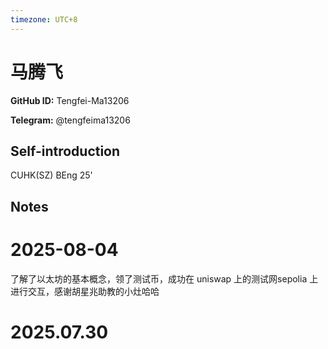 ```yaml
---
timezone: UTC+8
---
```


# 马腾飞

**GitHub ID:** Tengfei-Ma13206

**Telegram:** @tengfeima13206

## Self-introduction

CUHK(SZ) BEng 25'

## Notes

<!-- Content_START -->
# 2025-08-04

了解了以太坊的基本概念，领了测试币，成功在 uniswap 上的测试网sepolia 上进行交互，感谢胡星兆助教的小灶哈哈


# 2025.07.30


<!-- Content_END -->

